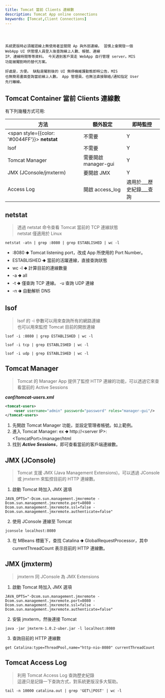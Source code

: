 ```yaml
---
title: Tomcat 當前 Clients 連線數
description: Tomcat App online connections
keywords: [Tomcat,Client Connections]
---
```


<code>

系統更版時必須確認線上無使用者並關閉 Ap 與外部連線。
習慣上會開發一個 WebApp UI 供管理人員登入後查詢線上人數、帳號、連線 IP、連線時間等等資料。
今天遇到客戶買走 WebApp 自行管理 server。MIS 功能被閹割時的替代方案。   
好處是，方便。
缺點是閹割後的 UI 無停機維護動態即時公告，MIS 也無簡易畫面查詢當前線上人數。 
App 管理員，也無法直接聯絡/通知指定 User 先行離線。
</code>

## Tomcat Container 當前 Clients 連線數
有下列幾種方式可用:

| 方法  | 額外設定 | 即時監控 |
| ---- | ---- | ---- |
| <span style={{color: '#0044FF'}}> __netstat__ </span> | 不需要 | Y |
| lsof | 不需要 | Y |
| Tomcat Manager | 需要開啟 manager-gui | Y  |
| JMX (JConsole/jmxterm) | 要開啟 JMX | Y |
| Access Log  | 開啟 access_log | 適用於___歷史紀錄___查詢 |

## netstat
> 透過 netstat 命令查看 Tomcat 當前的 TCP 連線狀態  
> netstat 僅適用於 Linux

```shell
netstat -atn | grep :8080 | grep ESTABLISHED | wc -l
```
* :8080  🢂  Tomcat listening port，改成 App 所使用的 Port Number。
* ESTABLISHED  🢂  當前的活躍連線，直接查詢狀態
* wc -l  🢂  計算目前的連線數量
* -a  🢂  all
* -t  🢂  僅查詢 TCP 連線。 -u 查詢 UDP 連線
* -n  🢂  自動解析 DNS

## lsof
> lsof 的 -i 參數可以用來查詢所有的網路連線  
> 也可以用來監控 Tomcat 目前的開放連線

```shell
lsof -i :8080 | grep ESTABLISHED | wc -l

lsof -i tcp | grep ESTABLISHED | wc -l

lsof -i udp | grep ESTABLISHED | wc -l
```


## Tomcat Manager
> Tomcat 的 Manager App 提供了監控 HTTP 連線的功能，可以透過它來查看當前的 Active Sessions

___conf/tomcat-users.xml___

```xml
<tomcat-users>
    <user username="admin" password="password" roles="manager-gui"/>
</tomcat-users>
```

1. 先開啟 Tomcat Manager 功能，並設定管理者帳號。如上範例。
1. 進入 Tomcat Manager: ex  🢂 http://&lt;server IP&gt;:&lt;TomcatPort&gt;/manager/html
1. 找到 ___Active Sessions___，即可查看當前的客戶端連線數。

## JMX (JConsole)
> Tomcat 支援 JMX (Java Management Extensions)，可以透過 JConsole 或 jmxterm 來監控目前的 HTTP 連線數。

1. 啟動 Tomcat 時加入 JMX 選項

```shell
JAVA_OPTS="-Dcom.sun.management.jmxremote -Dcom.sun.management.jmxremote.port=8080 -Dcom.sun.management.jmxremote.ssl=false -Dcom.sun.management.jmxremote.authenticate=false"
```

2. 使用 JConsole 連線至 Tomcat

```shell
jconsole localhost:8080
```

3. 在 MBeans 標籤下，查找 Catalina  🢂  GlobalRequestProcessor，其中 currentThreadCount 表示目前的 HTTP 連線數。


## JMX (jmxterm)
> jmxterm 同 JConsole 為 JMX Extensions

1. 啟動 Tomcat 時加入 JMX 選項

```shell
JAVA_OPTS="-Dcom.sun.management.jmxremote -Dcom.sun.management.jmxremote.port=8080 -Dcom.sun.management.jmxremote.ssl=false -Dcom.sun.management.jmxremote.authenticate=false"
```

2. 安裝 jmxterm，然後連接 Tomcat

```shell
java -jar jmxterm-1.0.2-uber.jar -l localhost:8080
```

3. 查詢目前的 HTTP 連線數

```shell
get Catalina:type=ThreadPool,name="http-nio-8080" currentThreadCount
```


## Tomcat Access Log
> 利用 Tomcat Access Log 查詢歷史紀錄  
> 這邊只是記錄一下查詢方式，對系統更版沒多大幫助。  

```shell
tail -n 10000 catalina.out | grep 'GET\|POST' | wc -l
```